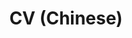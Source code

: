 ---
layout: default
title: CV (Chinese)
permalink: /cv/
redirect_to: /assets/pdf/Chinese_Resume.pdf
nav: true
nav_order: 5
---